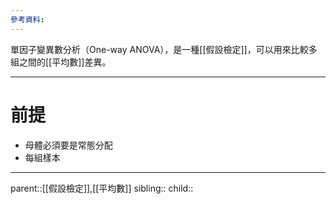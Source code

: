 ```yaml
---
參考資料:
---
```

單因子變異數分析（One-way ANOVA），是一種[[假設檢定]]，可以用來比較多組之間的[[平均數]]差異。
- - -
# 前提
- 母體必須要是常態分配
- 每組樣本
- - -
parent::[[假設檢定]],[[平均數]]
sibling::
child::